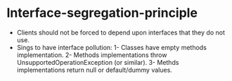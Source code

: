 # Interface-segregation-principle
- Clients should not be forced to depend upon interfaces that they do not use.
- Sings to have interface pollution:
1- Classes have empty methods implementation.
2- Methods implementations throw UnsupportedOperationException (or similar).
3- Methds implementations return null or default/dummy values.
